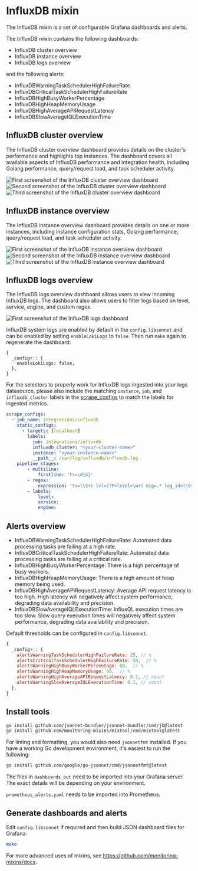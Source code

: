 # InfluxDB mixin

The InfluxDB mixin is a set of configurable Grafana dashboards and alerts.

The InfluxDB mixin contains the following dashboards:

- InfluxDB cluster overview
- InfluxDB instance overview
- InfluxDB logs overview

and the following alerts:

- InfluxDBWarningTaskSchedulerHighFailureRate
- InfluxDBCriticalTaskSchedulerHighFailureRate
- InfluxDBHighBusyWorkerPercentage
- InfluxDBHighHeapMemoryUsage
- InfluxDBHighAverageAPIRequestLatency
- InfluxDBSlowAverageIQLExecutionTime

## InfluxDB cluster overview

The InfluxDB cluster overview dashboard provides details on the cluster's performance and highlights top instances. The dashboard covers all available aspects of InfluxDB performance and integration health, including Golang performance, query/request load, and task scheduler activity.

![First screenshot of the InfluxDB cluster overview dashboard](https://storage.googleapis.com/grafanalabs-integration-assets/influxdb/screenshots/influxdb_cluster_overview_1.png)
![Second screenshot of the InfluxDB cluster overview dashboard](https://storage.googleapis.com/grafanalabs-integration-assets/influxdb/screenshots/influxdb_cluster_overview_2.png)
![Third screenshot of the InfluxDB cluster overview dashboard](https://storage.googleapis.com/grafanalabs-integration-assets/influxdb/screenshots/influxdb_cluster_overview_3.png)

## InfluxDB instance overview

The InfluxDB instance overview dashboard provides details on one or more instances, including instance configuration stats, Golang performance, query/request load, and task scheduler activity.

![First screenshot of the InfluxDB instance overview dashboard](https://storage.googleapis.com/grafanalabs-integration-assets/influxdb/screenshots/influxdb_instance_overview_1.png)
![Second screenshot of the InfluxDB instance overview dashboard](https://storage.googleapis.com/grafanalabs-integration-assets/influxdb/screenshots/influxdb_instance_overview_2.png)
![Third screenshot of the InfluxDB instance overview dashboard](https://storage.googleapis.com/grafanalabs-integration-assets/influxdb/screenshots/influxdb_instance_overview_3.png)


## InfluxDB logs overview

The InfluxDB logs overview dashboard allows users to view incoming InfluxDB logs. The dashboard also allows users to filter logs based on level, service, engine, and custom regex.

![First screenshot of the InfluxDB logs dashboard](https://storage.googleapis.com/grafanalabs-integration-assets/influxdb/screenshots/influxdb_logs_overview.png)

InfluxDB system logs are enabled by default in the `config.libsonnet` and can be enabled by setting `enableLokiLogs` to `false`. Then run `make` again to regenerate the dashboard:

```
{
  _config+:: {
    enableLokiLogs: false,
  },
}
```

For the selectors to properly work for InfluxDB logs ingested into your logs datasource, please also include the matching `instance`, `job`, and `influxdb_cluster` labels in the [scrape_configs](https://grafana.com/docs/loki/latest/clients/promtail/configuration/#scrape_configs) to match the labels for ingested metrics.

```yaml
scrape_configs:
  - job_name: integrations/influxdb
    static_configs:
      - targets: [localhost]
        labels:
          job: integrations/influxdb
          influxdb_cluster: "<your-cluster-name>"
          instance: "<your-instance-name>"
          __path__: /var/log/influxdb/influxdb.log
    pipeline_stages:
        - multiline:
            firstline: 'ts=\d{4}'
        - regex:
            expression: 'ts=(\S+) lvl=(?P<level>\w+) msg=.* log_id=(\S+) (service=(?P<service>\S+) ){0,1}(engine=(?P<engine>\S*) ){0,1}.*$'
        - labels:
            level:
            service:
            engine:
```

## Alerts overview

- InfluxDBWarningTaskSchedulerHighFailureRate: Automated data processing tasks are failing at a high rate.
- InfluxDBCriticalTaskSchedulerHighFailureRate: Automated data processing tasks are failing at a critical rate.
- InfluxDBHighBusyWorkerPercentage: There is a high percentage of busy workers.
- InfluxDBHighHeapMemoryUsage: There is a high amount of heap memory being used.
- InfluxDBHighAverageAPIRequestLatency: Average API request latency is too high. High latency will negatively affect system performance, degrading data availability and precision.
- InfluxDBSlowAverageIQLExecutionTime: InfluxQL execution times are too slow. Slow query execution times will negatively affect system performance, degrading data availability and precision.

Default thresholds can be configured in `config.libsonnet`.

```js
{
  _config+:: {
    alertsWarningTaskSchedulerHighFailureRate: 25, // %
    alertsCriticalTaskSchedulerHighFailureRate: 50,  // %
    alertsWarningHighBusyWorkerPercentage: 80,  // %
    alertsWarningHighHeapMemoryUsage: 80,  // %
    alertsWarningHighAverageAPIRequestLatency: 0.1, // count
    alertsWarningSlowAverageIQLExecutionTime: 0.1, // count
  },
}
```

## Install tools

```bash
go install github.com/jsonnet-bundler/jsonnet-bundler/cmd/jb@latest
go install github.com/monitoring-mixins/mixtool/cmd/mixtool@latest
```

For linting and formatting, you would also need `jsonnetfmt` installed. If you
have a working Go development environment, it's easiest to run the following:

```bash
go install github.com/google/go-jsonnet/cmd/jsonnetfmt@latest
```

The files in `dashboards_out` need to be imported
into your Grafana server. The exact details will be depending on your environment.

`prometheus_alerts.yaml` needs to be imported into Prometheus.

## Generate dashboards and alerts

Edit `config.libsonnet` if required and then build JSON dashboard files for Grafana:

```bash
make
```

For more advanced uses of mixins, see
https://github.com/monitoring-mixins/docs.
